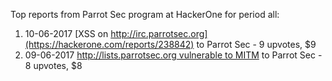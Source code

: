 Top reports from Parrot Sec program at HackerOne for period all:

1. 10-06-2017 [XSS on http://irc.parrotsec.org](https://hackerone.com/reports/238842) to Parrot Sec - 9 upvotes, $9
2. 09-06-2017 [http://lists.parrotsec.org vulnerable to MITM](https://hackerone.com/reports/238344) to Parrot Sec - 8 upvotes, $8
